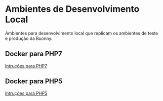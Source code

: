 # Ambientes de Desenvolvimento Local

Ambientes para desenvolvimento local que replicam os ambientes de teste e produção da Buonny. 

## Docker para PHP7

[Intruções para PHP7](.\php7_server\readme.md)

## Docker para PHP5

[Intruções para PHP5](.\php5_server\readme.md)
